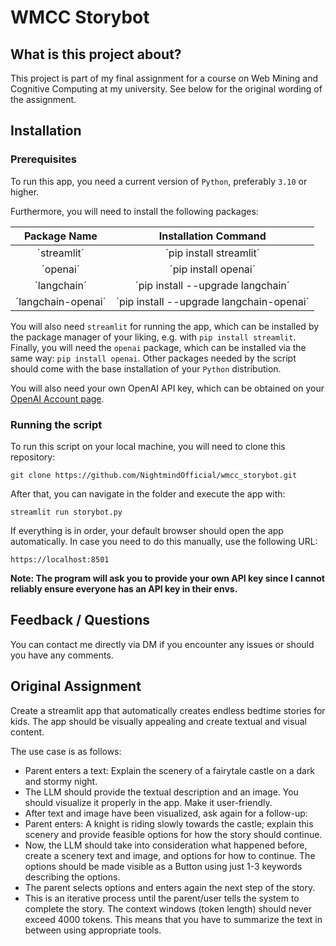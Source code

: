 # WMCC Storybot

## What is this project about?

This project is part of my final assignment for a course on Web Mining and Cognitive Computing at my university. See below for the original wording of the assignment. 

## Installation

### Prerequisites

To run this app, you need a current version of `Python`, preferably `3.10` or higher.

Furthermore, you will need to install the following packages:

| Package Name | Installation Command |
|:------------:|:--------------------:|
|´streamlit´ |´pip install streamlit´|
|´openai´|´pip install openai´|
|´langchain´|´pip install --upgrade langchain´|
|´langchain-openai´|´pip install --upgrade langchain-openai´|

You will also need `streamlit` for running the app, which can be installed by the package manager of your liking, e.g. with `pip install streamlit`.
Finally, you will need the `openai` package, which can be installed via the same way: `pip install openai`.
Other packages needed by the script should come with the base installation of your `Python` distribution.

You will also need your own OpenAI API key, which can be obtained on your [OpenAI Account page](https://platform.openai.com/docs/quickstart/account-setup).

### Running the script

To run this script on your local machine, you will need to clone this repository:
```
git clone https://github.com/NightmindOfficial/wmcc_storybot.git
```

After that, you can navigate in the folder and execute the app with:
```
streamlit run storybot.py
```

If everything is in order, your default browser should open the app automatically. In case you need to do this manually, use the following URL:
```
https://localhost:8501
```

**Note: The program will ask you to provide your own API key since I cannot reliably ensure everyone has an API key in their envs.**

## Feedback / Questions

You can contact me directly via DM if you encounter any issues or should you have any comments.

## Original Assignment

Create a streamlit app that automatically creates endless bedtime stories for kids. The app should be visually appealing and create textual and visual content.

The use case is as follows:

- Parent enters a text: Explain the scenery of a fairytale castle on a dark and stormy night.
- The LLM should provide the textual description and an image. You should visualize it properly in the app. Make it user-friendly.
- After text and image have been visualized, ask again for a follow-up:
- Parent enters: A knight is riding slowly towards the castle; explain this scenery and provide feasible options for how the story should continue.
- Now, the LLM should take into consideration what happened before, create a scenery text and image, and options for how to continue. The options should be made visible as a Button using just 1-3 keywords describing the options.
- The parent selects options and enters again the next step of the story.
- This is an iterative process until the parent/user tells the system to complete the story. The context windows (token length) should never exceed 4000 tokens. This means that you have to summarize the text in between using appropriate tools.
